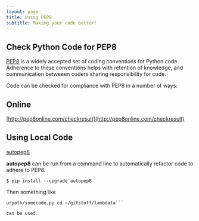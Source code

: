 ```yaml
---
layout: page
title: Using PEP8
subtitle: Making your code better!
---
```


## Check Python Code for PEP8

[PEP8](https://www.python.org/dev/peps/pep-0008/) is a widely accepted set of coding conventions for Python code. Adherence to these conventions helps with retention of knowledge, and communication betweeen coders sharing responsibility for code.


Code can be checked for compliance with PEP8 in a number of ways:

## Online

[http://pep8online.com/checkresult](http://pep8online.com/checkresult)

## Using Local Code

[autopep8](https://pypi.org/project/autopep8/)

**autopep8** can be run from a command line to automatically refactor code to adhere to PEP8.

```$ pip install --upgrade autopep8```

Then something like

```$ autopep8 -v --in-place --aggressive --aggressive ~/yo
urpath/somecode.py cd ~/gitstuff/lambdata```

can be used.

